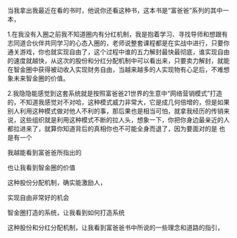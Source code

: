 

当我拿出我最近在看的书时，他说你还看这种书，这本书是“富爸爸”系列的其中一本，

1.在我没有入圈之前我不知道圈内有分红机制，我是抱着学习、寻找导师和想跟有志同道合伙伴共同学习的心态入圈的，老师说整套课程都是在实战中进行，只要你通关游戏，你也就实现自由了，这个过程中谁的五力解封最快最彻底，谁实现自由的速度就越快，从这次的股份和分红分配机制中可以看出来，只要卖力解封，就能在智金圈中获得被动收入实现财务自由，当越来越多的人实现物有心足后，不难想象未来智金圈的价值。

2.我隐隐能感觉到这套系统就是按照富爸爸21世界的生意中“网络营销模式”打造的，不知道我感觉对不对哈，这种模式威力非常大，它是成几何倍增的，但是如果别人利用这种模式做对他人不利的事，那后果也是相当可怕，就拿我经历的传销来说，这些组织就是利用这种模式不断的拉人头，想象一下，你把你身边最亲近的人都拉进来了，就算你知道背后的真相你也不可能全身而退了，因为要面对的是  也是有一个

我越能看到富爸爸所指出的

也让我看到智金圈的价值

这种股份分配机制，确实能激励人，

实现自由非常好的机会

智金圈打造的系统，让我看到如何打造系统

这种股份和分红分配机制，让我看到富爸爸书中所说的一些理念和道路的指引，

